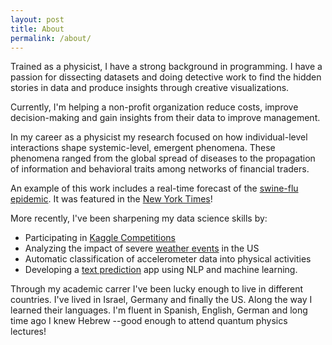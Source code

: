 ```yaml
---
layout: post
title: About
permalink: /about/
---
```


Trained as a physicist, I have a strong background in programming. I have a passion for dissecting datasets and doing detective work to find the hidden stories in data and produce insights through creative visualizations.

Currently, I'm helping a non-profit organization reduce costs, improve decision-making and gain insights from their data to improve management. 
	
<!--As a physicist with a strong background in programming and implementing mathematical models I uses data analysis to identify and solve meaningful problems.
--> 

In my career as a physicist my research focused on how individual-level interactions shape systemic-level, emergent phenomena. These phenomena ranged from the global spread of diseases to the propagation of information and behavioral traits among networks of financial traders.

An example of this work includes a real-time forecast of the [swine-flu epidemic](http://rocs.northwestern.edu/projects/swine_flu). It was featured in the [New York Times](http://goo.gl/jwVDA8)!

<!--Here is a link to my [linkedin](http://www.linkedin.com/alemoralesg) profile.
-->

More recently, I've been sharpening my data science skills by: 

- Participating in [Kaggle Competitions](http://www.kaggle.com/users/41475/alekoki)
- Analyzing the impact of severe [weather events](http://rpubs.com/alemorale/severeweather) in the US 
- Automatic classification of accelerometer data into physical activities
- Developing a [text prediction](http://alemorales.shinyapps.io/nextWord) app using NLP and machine learning.


Through my academic carrer I've been lucky enough to live in different countries. I've lived in Israel, Germany and finally the US. Along the way I learned their languages. I'm fluent in Spanish, English, German and long time ago I knew Hebrew --good enough to attend quantum physics lectures!